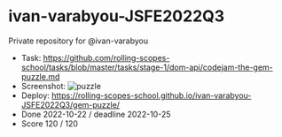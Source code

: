 # ivan-varabyou-JSFE2022Q3
Private repository for @ivan-varabyou

- Task: https://github.com/rolling-scopes-school/tasks/blob/master/tasks/stage-1/dom-api/codejam-the-gem-puzzle.md
- Screenshot:
![puzzle](https://user-images.githubusercontent.com/85835188/197341309-4c91dfb6-7ab3-476f-bec6-0dd1a19c6802.png)
- Deploy: https://rolling-scopes-school.github.io/ivan-varabyou-JSFE2022Q3/gem-puzzle/
- Done 2022-10-22 / deadline 2022-10-25
- Score 120 / 120
